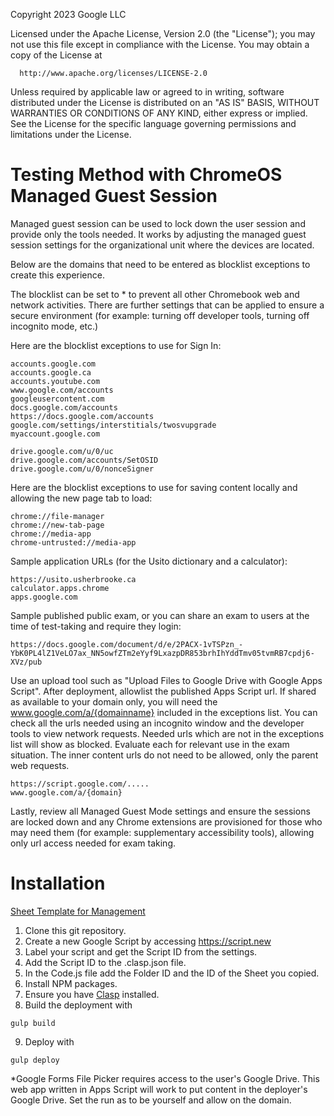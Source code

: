 Copyright 2023 Google LLC

Licensed under the Apache License, Version 2.0 (the "License");
you may not use this file except in compliance with the License.
You may obtain a copy of the License at

      http://www.apache.org/licenses/LICENSE-2.0

Unless required by applicable law or agreed to in writing, software
distributed under the License is distributed on an "AS IS" BASIS,
WITHOUT WARRANTIES OR CONDITIONS OF ANY KIND, either express or implied.
See the License for the specific language governing permissions and
limitations under the License.

# Testing Method with ChromeOS Managed Guest Session

Managed guest session can be used to lock down the user session and provide only the tools needed. It works by adjusting the managed guest session settings for the organizational unit  where the devices are located.

Below are the domains that need to be entered as blocklist exceptions to create this experience.

The blocklist can be set to * to prevent all other Chromebook web and network activities. There are further settings that can be applied to ensure a secure environment (for example: turning off developer tools, turning off incognito mode, etc.)

Here are the blocklist exceptions to use for Sign In:

```
accounts.google.com
accounts.google.ca
accounts.youtube.com
www.google.com/accounts
googleusercontent.com
docs.google.com/accounts
https://docs.google.com/accounts
google.com/settings/interstitials/twosvupgrade
myaccount.google.com

drive.google.com/u/0/uc
drive.google.com/accounts/SetOSID
drive.google.com/u/0/nonceSigner
```

Here are the blocklist exceptions to use for saving content locally and allowing the new page tab to load:

```
chrome://file-manager
chrome://new-tab-page
chrome://media-app
chrome-untrusted://media-app
```

Sample application URLs (for the Usito dictionary and a calculator):
```
https://usito.usherbrooke.ca
calculator.apps.chrome
apps.google.com
```

Sample published public exam, or you can share an exam to users at the time of test-taking and require they login:

```
https://docs.google.com/document/d/e/2PACX-1vTSPzn_-YbK0PL4lZ1VeLO7ax_NN5owfZTm2eYyf9LxazpDR853brhIhYddTmv05tvmRB7cpdj6-XVz/pub
```

Use an upload tool such as "Upload Files to Google Drive with Google Apps Script". After deployment, allowlist the published Apps Script url. If shared as available to your domain only, you will need the www.google.com/a/{domainname} included in the exceptions list. You can check all the urls needed using an incognito window and the developer tools to view network requests. Needed urls which are not in the exceptions list will show as blocked. Evaluate each for relevant use in the exam situation. The inner content urls do not need to be allowed, only the parent web requests.

```
https://script.google.com/.....
www.google.com/a/{domain}
```

Lastly, review all Managed Guest Mode settings and ensure the sessions are locked down and any Chrome extensions are provisioned for those who may need them (for example: supplementary accessibility tools), allowing only url access needed for exam taking.

# Installation
[Sheet Template for Management](https://docs.google.com/spreadsheets/d/1Z6uDKzpxIrBkg64SP-mcs4VleHkyUB-YqQNVMcLhfxE/copy)

1. Clone this git repository.
2. Create a new Google Script by accessing https://script.new
3. Label your script and get the Script ID from the settings.
4. Add the Script ID to the .clasp.json file.
5. In the Code.js file add the Folder ID and the ID of the Sheet you copied.
6. Install NPM packages.
7. Ensure you have [Clasp](https://developers.google.com/apps-script/guides/clasp) installed.
8. Build the deployment with
```
gulp build
```
9. Deploy with
```
gulp deploy
```

*Google Forms File Picker requires access to the user's Google Drive. This web app written in Apps Script will work to put content in the deployer's Google Drive. Set the run as to be yourself and allow on the domain.
